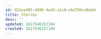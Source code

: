 ```yaml
---
id: d31ead05-4096-4a43-a1c8-ebd786cd6eb4
title: Stories
desc: ''
updated: 1617546157104
created: 1617546157104
---
```


